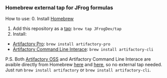 ### Homebrew external tap for JFrog formulas


How to use:
 0. Install [Homebrew](http://brew.sh/)
 1. Add this repository as a [tap](https://github.com/Homebrew/homebrew/blob/master/share/doc/homebrew/How-to-Create-and-Maintain-a-Tap.md): `brew tap JFrogDev/tap`
 2. Install:  
  * [Artifactory Pro](https://www.jfrog.com/artifactory/): `brew install artifactory-pro`
  * [Artifactory Command Line Interace](https://github.com/JFrogDev/artifactory-cli-go): `brew install artifactory-cli`

P.S. Both [Artifactory OSS](https://www.jfrog.com/open-source/) and Artifactory Command Line Interace are avaible directly from Homebrew [here](https://github.com/Homebrew/homebrew/blob/master/Library/Formula/artifactory.rb) and [here](https://github.com/Homebrew/homebrew/blob/master/Library/Formula/artifactory-cli-go.rb), so no external tap needed. Just run `brew install artifactory` or `brew install artifactory-cli`.
